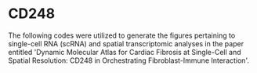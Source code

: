 # CD248
The following codes were utilized to generate the figures pertaining to single-cell RNA (scRNA) and spatial transcriptomic analyses in the paper entitled 'Dynamic Molecular Atlas for Cardiac Fibrosis at Single-Cell and Spatial Resolution: CD248 in Orchestrating Fibroblast-Immune Interaction'.
